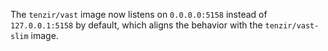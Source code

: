 The `tenzir/vast` image now listens on `0.0.0.0:5158` instead of
`127.0.0.1:5158` by default, which aligns the behavior with the
`tenzir/vast-slim` image.
